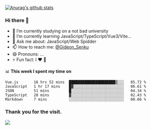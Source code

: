 [![Anurag's github stats](https://github-readme-stats.vercel.app/api?username=gideonsenku)](https://github.com/anuraghazra/github-readme-stats)
### Hi there 👋
- 🔭 I’m currently studying on a not bad university 
- 🌱 I’m currently learning JavaScript/TypeScript/Vue3/Vite...
- 💬 Ask me about: JavaScript/Web Spidder 
- 📫 How to reach me: [@Gideon_Senku](https://t.me/Gideon_Senku)
- 😄 Pronouns: ...
- ⚡ Fun fact: I ❤️ 🎵

📊 **This week I spent my time on**
<!--START_SECTION:waka-->
```text
Vue.js       16 hrs 52 mins  █████████████████████▒░░░   85.72 % 
JavaScript   1 hr 17 mins    █▓░░░░░░░░░░░░░░░░░░░░░░░   06.61 % 
JSON         51 mins         █░░░░░░░░░░░░░░░░░░░░░░░░   04.34 % 
TypeScript   28 mins         ▓░░░░░░░░░░░░░░░░░░░░░░░░   02.43 % 
Markdown     7 mins          ░░░░░░░░░░░░░░░░░░░░░░░░░   00.66 % 
```
<!--END_SECTION:waka-->


### Thank you for the visit.
![](http://profile-counter.glitch.me/gideonsenku/count.svg)
<!--
**GideonSenku/GideonSenku** is a ✨ _special_ ✨ repository because its `README.md` (this file) appears on your GitHub profile.

Here are some ideas to get you started:

- 🔭 I’m currently working on ...
- 🌱 I’m currently learning ...
- 👯 I’m looking to collaborate on ...
- 🤔 I’m looking for help with ...
- 💬 Ask me about ...
- 📫 How to reach me: ...
- 😄 Pronouns: ...
- ⚡ Fun fact: ...
-->
